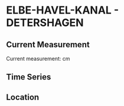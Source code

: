 # ELBE-HAVEL-KANAL - DETERSHAGEN

## Current Measurement

Current measurement: <Value topic="rivers/pegel-online/EHK/DETERSHAGEN/measurementValue"/> cm

## Time Series

<TimeSeries topic="rivers/pegel-online/EHK/DETERSHAGEN/measurementValue" period="week" />

## Location

<WorldMap>
  <Marker lat="52.25137399980987" lon="11.762554814182451" labelTopic="rivers/pegel-online/EHK/DETERSHAGEN/measurementValue" />
</WorldMap>
